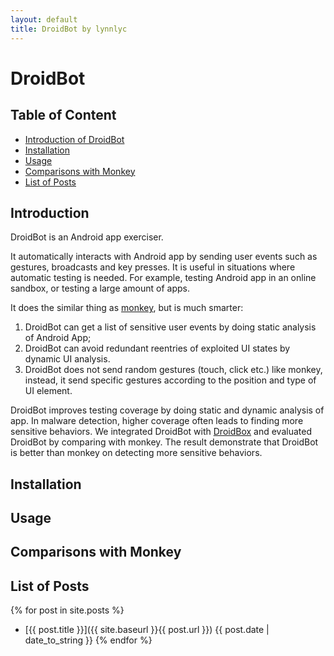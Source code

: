 ```yaml
---
layout: default
title: DroidBot by lynnlyc
---
```


# DroidBot

## Table of Content

+ [Introduction of DroidBot](#introduction)
+ [Installation](#installation)
+ [Usage](#usage)
+ [Comparisons with Monkey](#comparisons-with-monkey)
+ [List of Posts](#list-of-posts)

## Introduction
DroidBot is an Android app exerciser.

It automatically interacts with Android app by sending user events such as gestures, broadcasts and key presses.
It is useful in situations where automatic testing is needed. 
For example, testing Android app in an online sandbox, or testing a large amount of apps.

It does the similar thing as [monkey](http://developer.android.com/tools/help/monkey.html), but is much smarter:

1. DroidBot can get a list of sensitive user events by doing static analysis of Android App;
2. DroidBot can avoid redundant reentries of exploited UI states by dynamic UI analysis.
3. DroidBot does not send random gestures (touch, click etc.) like monkey, instead, 
it send specific gestures according to the position and type of UI element.

DroidBot improves testing coverage by doing static and dynamic analysis of app.
In malware detection, higher coverage often leads to finding more sensitive behaviors.
We integrated DroidBot with [DroidBox](https://github.com/pjlantz/droidbox)
and evaluated DroidBot by comparing with monkey. 
The result demonstrate that DroidBot is better than monkey on detecting more sensitive behaviors.

## Installation



## Usage

## Comparisons with Monkey

## List of Posts

{% for post in site.posts %}
+ [{{ post.title }}]({{ site.baseurl }}{{ post.url }}) {{ post.date | date_to_string }} 
{% endfor %}